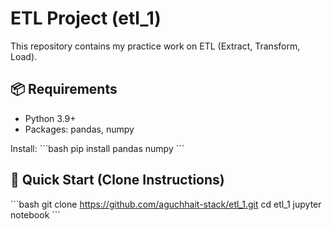 # ETL Project (etl_1)

This repository contains my practice work on ETL (Extract, Transform, Load).

## 📦 Requirements
- Python 3.9+
- Packages: pandas, numpy

Install:
\`\`\`bash
pip install pandas numpy
\`\`\`

## 🚀 Quick Start (Clone Instructions)
\`\`\`bash
git clone https://github.com/aguchhait-stack/etl_1.git
cd etl_1
jupyter notebook
\`\`\`


